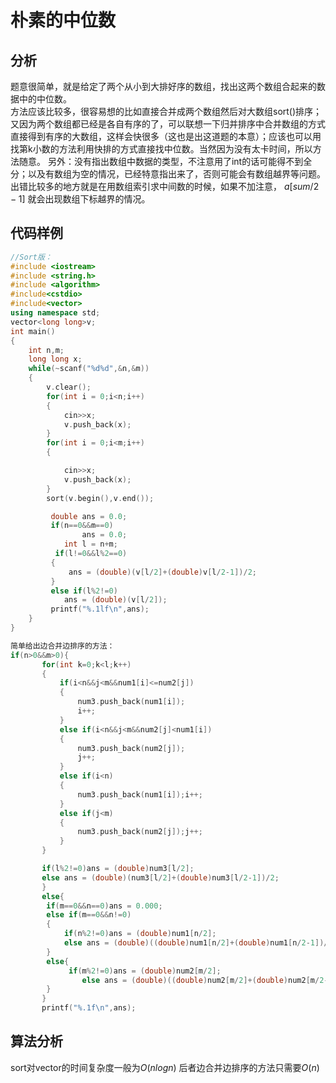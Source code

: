 # 朴素的中位数
## 分析

  题意很简单，就是给定了两个从小到大排好序的数组，找出这两个数组合起来的数据中的中位数。  
方法应该比较多，很容易想的比如直接合并成两个数组然后对大数组sort()排序；又因为两个数组都已经是各自有序的了，可以联想一下归并排序中合并数组的方式直接得到有序的大数组，这样会快很多（这也是出这道题的本意）；应该也可以用找第k小数的方法利用快排的方式直接找中位数。当然因为没有太卡时间，所以方法随意。
另外：没有指出数组中数据的类型，不注意用了int的话可能得不到全分；以及有数组为空的情况，已经特意指出来了，否则可能会有数组越界等问题。  
出错比较多的地方就是在用数组索引求中间数的时候，如果不加注意， $a[sum/2-1]$ 就会出现数组下标越界的情况。

## 代码样例

```c++
//Sort版：
#include <iostream>
#include <string.h>
#include <algorithm>
#include<cstdio>
#include<vector>
using namespace std;
vector<long long>v;
int main()
{
    int n,m;
    long long x;
    while(~scanf("%d%d",&n,&m))
    {
        v.clear();
        for(int i = 0;i<n;i++)
        {
            cin>>x;
            v.push_back(x);
        }
        for(int i = 0;i<m;i++)
        {

            cin>>x;
            v.push_back(x);
        }
        sort(v.begin(),v.end());

         double ans = 0.0;
         if(n==0&&m==0)
                ans = 0.0;
            int l = n+m;
          if(l!=0&&l%2==0)
         {
             ans = (double)(v[l/2]+(double)v[l/2-1])/2;
         }
         else if(l%2!=0)
            ans = (double)(v[l/2]);
         printf("%.1lf\n",ans);
    }
}

简单给出边合并边排序的方法：
if(n>0&&m>0){
       for(int k=0;k<l;k++)
       {
           if(i<n&&j<m&&num1[i]<=num2[j])
           {
               num3.push_back(num1[i]);
               i++;
           }
           else if(i<n&&j<m&&num2[j]<num1[i])
           {
               num3.push_back(num2[j]);
               j++;
           }
           else if(i<n)
           {
               num3.push_back(num1[i]);i++;
           }
           else if(j<m)
           {
               num3.push_back(num2[j]);j++;
           }
       }

       if(l%2!=0)ans = (double)num3[l/2];
       else ans = (double)(num3[l/2]+(double)num3[l/2-1])/2;
       }
       else{
        if(m==0&&n==0)ans = 0.000;
        else if(m==0&&n!=0)
        {
            if(n%2!=0)ans = (double)num1[n/2];
            else ans = (double)((double)num1[n/2]+(double)num1[n/2-1])/2;
        }
        else{
             if(m%2!=0)ans = (double)num2[m/2];
                else ans = (double)((double)num2[m/2]+(double)num2[m/2-1])/2;
        }
       }
       printf("%.1f\n",ans);
```

## 算法分析
sort对vector的时间复杂度一般为$O(nlogn)$
后者边合并边排序的方法只需要$O(n)$
